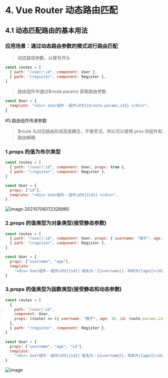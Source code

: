 # 4. Vue Router 动态路由匹配

## 4.1 动态匹配路由的基本用法

### 应用场景：通过动态路由参数的模式进行路由匹配

> 动态路径参数，以冒号开头

```js
const routes = [
  { path: "/user/:id", component: User },
  { path: "/register", component: Register },
]
```

> 路由组件中通过$route.params 获取路由参数

```js
const User = {
  template: "<div> User组件--组件id为{{$route.params.id}} </div>",
}
```


#5.路由组件传递参数

> $route 与对应路由形成高度耦合，不够灵活，所以可以使用 pros 将组件和路由解耦

### 1.props 的值为布尔类型

```js
const routes = [
  { path: "/user/:id", component: User, props: true },
  { path: "/register", component: Register },
]
```

```js
const User = {
  props: ["id"],
  template: "<div> User组件--组件id为{{id}} </div>",
}
```

![image-20210706072328960](https://user-images.githubusercontent.com/72426886/124525701-c339ac80-de32-11eb-8294-4da61494cbe4.png)


### 2.props 的值类型为对象类型(接受静态参数)

```js
const routes = [
  { path: "/user/:id", component: User, props: { username: "橙子", age: 18 } },
  { path: "/register", component: Register },
]
```

```js
const User = {
  props: ["username", "age"],
  template:
    "<div> User组件--组件id为{{id}} 姓名为：{{username}}，年龄为{{age}}</div>",
}
```

### 3.props 的值类型为函数类型(接受静态和动态参数)

```js
const routes = [
  {
    path: "/user/:id",
    component: User,
    props: (route) => ({ username: "橙子", age: 18, id: route.params.id }),
  },
  { path: "/register", component: Register },
]
```

```js
const User = {
  props: ["username", "age", "id"],
  template:
    "<div> User组件--组件id为{{id}} 姓名为：{{username}}，年龄为{{age}}</div>",
}
```

![image](https://user-images.githubusercontent.com/72426886/124525743-f0865a80-de32-11eb-8a3f-012582622c11.png)

